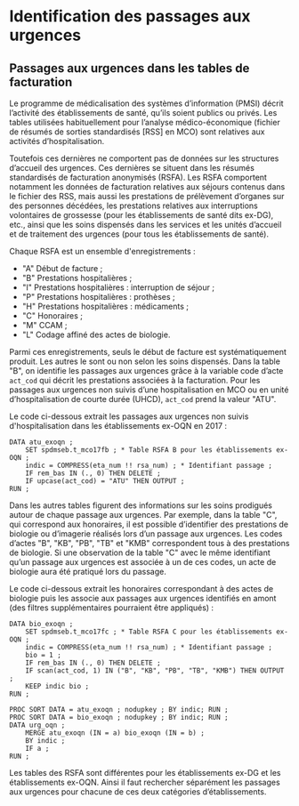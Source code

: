 # Identification des passages aux urgences

## Passages aux urgences dans les tables de facturation

Le programme de médicalisation des systèmes d’information (PMSI) décrit l’activité des établissements de santé, qu’ils soient publics ou privés. Les tables utilisées habituellement pour l’analyse médico-économique (fichier de résumés de sorties standardisés [RSS] en MCO) sont relatives aux activités d’hospitalisation. 

Toutefois ces dernières ne comportent pas de données sur les structures d’accueil des urgences. Ces dernières se situent dans les résumés standardisés de facturation anonymisés (RSFA). Les RSFA comportent notamment les données de facturation relatives aux séjours contenus dans le fichier des RSS, mais aussi les prestations de prélèvement d’organes sur des personnes décédées, les prestations relatives aux interruptions volontaires de grossesse (pour les établissements de santé dits ex-DG), etc., ainsi que les soins dispensés dans les services et les unités d’accueil et de traitement des urgences (pour tous les établissements de santé).

Chaque RSFA est un ensemble d'enregistrements :
- "A" Début de facture ;
- "B" Prestations hospitalières ;
- "I" Prestations hospitalières : interruption de séjour ;
- "P" Prestations hospitalières : prothèses ;
- "H" Prestations hospitalières : médicaments ;
- "C" Honoraires ;
- "M" CCAM ;
- "L" Codage affiné des actes de biologie.

Parmi ces enregistrements, seuls le début de facture est systématiquement produit. Les autres le sont ou non selon les soins dispensés. Dans la table "B", on identifie les passages aux urgences grâce à la variable code d’acte `act_cod` qui décrit les prestations associées à la facturation. Pour les passages aux urgences non suivis d’une hospitalisation en MCO ou en unité d’hospitalisation de courte durée (UHCD), `act_cod` prend la valeur "ATU".

Le code ci-dessous extrait les passages aux urgences non suivis d'hospitalisation dans les établissements ex-OQN en 2017 :
```sas
DATA atu_exoqn ;
    SET spdmseb.t_mco17fb ; * Table RSFA B pour les établissements ex-OQN ;
    indic = COMPRESS(eta_num !! rsa_num) ; * Identifiant passage ;
    IF rem_bas IN (., 0) THEN DELETE ;
    IF upcase(act_cod) = "ATU" THEN OUTPUT ;
RUN ;
```
Dans les autres tables figurent des informations sur les soins prodigués autour de chaque passage aux urgences. Par exemple, dans la table "C", qui correspond aux honoraires, il est possible d’identifier des prestations de biologie ou d’imagerie réalisés lors d’un passage aux urgences. Les codes d’actes "B", "KB", "PB", "TB" et "KMB" correspondent tous à des prestations de biologie. Si une observation de la table "C" avec le même identifiant qu’un passage aux urgences est associée à un de ces codes, un acte de biologie aura été pratiqué lors du passage. 

Le code ci-dessous extrait les honoraires correspondant à des actes de biologie puis les associe aux passages aux urgences identifiés en amont (des filtres supplémentaires pourraient être appliqués) :
```sas
DATA bio_exoqn ;
    SET spdmseb.t_mco17fc ; * Table RSFA C pour les établissements ex-OQN ;
    indic = COMPRESS(eta_num !! rsa_num) ; * Identifiant passage ;
    bio = 1 ;
    IF rem_bas IN (., 0) THEN DELETE ;
    IF scan(act_cod, 1) IN ("B", "KB", "PB", "TB", "KMB") THEN OUTPUT ;
    KEEP indic bio ;
RUN ;

PROC SORT DATA = atu_exoqn ; nodupkey ; BY indic; RUN ;
PROC SORT DATA = bio_exoqn ; nodupkey ; BY indic; RUN ;
DATA urg_oqn ;
    MERGE atu_exoqn (IN = a) bio_exoqn (IN = b) ;
    BY indic ;
    IF a ;
RUN ;
```

Les tables des RSFA sont différentes pour les établissements ex-DG et les établissements ex-OQN. Ainsi il faut rechercher séparément les passages aux urgences pour chacune de ces deux catégories d’établissements.
